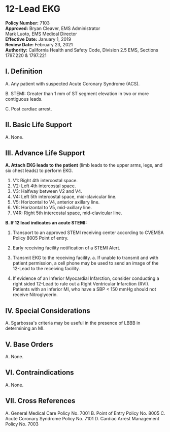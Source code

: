 # 12-Lead EKG

**Policy Number:** 7103  
**Approved:** Bryan Cleaver, EMS Administrator  
Mark Luoto, EMS Medical Director  
**Effective Date:** January 1, 2019  
**Review Date:** February 23, 2021  
**Authority:** California Health and Safety Code, Division 2.5 EMS, Sections 1797.220 & 1797.221

## I. Definition

A. Any patient with suspected Acute Coronary Syndrome (ACS).

B. STEMI: Greater than 1 mm of ST segment elevation in two or more contiguous leads.

C. Post cardiac arrest.

## II. Basic Life Support

A. None.

## III. Advance Life Support

**A. Attach EKG leads to the patient** (limb leads to the upper arms, legs, and six chest leads) to perform EKG.

1. V1: Right 4th intercostal space.
2. V2: Left 4th intercostal space.
3. V3: Halfway between V2 and V4.
4. V4: Left 5th intercostal space, mid-clavicular line.
5. V5: Horizontal to V4, anterior axillary line.
6. V6: Horizontal to V5, mid-axillary line.
7. V4R: Right 5th intercostal space, mid-clavicular line.

**B. If 12 lead indicates an acute STEMI:**

1. Transport to an approved STEMI receiving center according to CVEMSA Policy 8005 Point of entry.

2. Early receiving facility notification of a STEMI Alert.

3. Transmit EKG to the receiving facility.
   a. If unable to transmit and with patient permission, a cell phone may be used to send an image of the 12-Lead to the receiving facility.

4. If evidence of an Inferior Myocardial Infarction, consider conducting a right sided 12-Lead to rule out a Right Ventricular Infarction (RVI). Patients with an inferior MI, who have a SBP < 150 mmHg should not receive Nitroglycerin.

## IV. Special Considerations

A. Sgarbossa's criteria may be useful in the presence of LBBB in determining an MI.

## V. Base Orders

A. None.

## VI. Contraindications

A. None.

## VII. Cross References

A. General Medical Care Policy No. 7001
B. Point of Entry Policy No. 8005
C. Acute Coronary Syndrome Policy No. 7101
D. Cardiac Arrest Management Policy No. 7003

